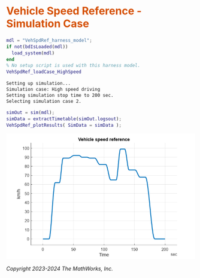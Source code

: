 
# <span style="color:rgb(213,80,0)">Vehicle Speed Reference \- Simulation Case</span>
```matlab
mdl = "VehSpdRef_harness_model";
if not(bdIsLoaded(mdl)) 
  load_system(mdl)
end
% No setup script is used with this harness model.
VehSpdRef_loadCase_HighSpeed
```

```matlabTextOutput
Setting up simulation...
Simulation case: High speed driving
Setting simulation stop time to 200 sec.
Selecting simulation case 2.
```

```matlab
simOut = sim(mdl);
simData = extractTimetable(simOut.logsout);
VehSpdRef_plotResults( SimData = simData );
```

<center><img src="media/VehSpdRef_Case_HighSpeed_media/figure_0.png" width="602" alt="figure_0.png"></center>


*Copyright 2023\-2024 The MathWorks, Inc.*


